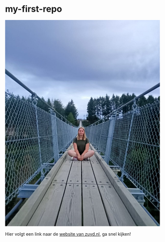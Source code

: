 # my-first-repo

![iris](img/iris.jpeg)

Hier volgt een link naar de [website van zuyd.nl](https://www.zuyd.nl/), ga snel kijken!
